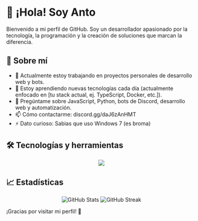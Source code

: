 # 👋 ¡Hola! Soy Anto

Bienvenido a mi perfil de GitHub. Soy un desarrollador apasionado por la tecnología, la programación y la creación de soluciones que marcan la diferencia.

## 🚀 Sobre mí

- 🔭 Actualmente estoy trabajando en proyectos personales de desarrollo web y bots.
- 🌱 Estoy aprendiendo nuevas tecnologías cada día (actualmente enfocado en [tu stack actual, ej. TypeScript, Docker, etc.]).
- 💬 Pregúntame sobre JavaScript, Python, bots de Discord, desarrollo web y automatización.
- 📫 Cómo contactarme: discord.gg/daJ6zAnHMT
- ⚡ Dato curioso: Sabias que uso Windows 7 (es broma)

## 🛠️ Tecnologías y herramientas

<p align="center">
    <a href=""https://github.com/antolinnin">
    <img src="https://skillicons.dev/icons?i=astro,nodejs,discord,bots,androidstudio,java,github,md,nextjs,vscode,vercel" />
    </a>
</p>

## 📈 Estadísticas

<p align="center">
  <img src="https://github-readme-stats.vercel.app/api?username=antolinnin&show_icons=true&theme=github_dark&hide_border=true" alt="GitHub Stats" />
  <img src="https://github-readme-streak-stats.herokuapp.com?user=antolinnin&theme=github-dark&hide_border=true" alt="GitHub Streak" />
</p>

¡Gracias por visitar mi perfil! 🌟  
